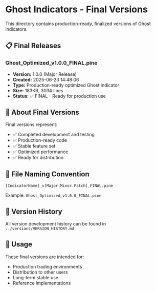 # Ghost Indicators - Final Versions

This directory contains production-ready, finalized versions of Ghost indicators.

## 📋 Final Releases

### Ghost_Optimized_v1.0.0_FINAL.pine
- **Version:** 1.0.0 (Major Release)
- **Created:** 2025-06-23 14:48:06
- **Type:** Production-ready optimized Ghost indicator
- **Size:** 183KB, 3034 lines
- **Status:** ✅ FINAL - Ready for production use

## 🎯 About Final Versions

Final versions represent:
- ✅ Completed development and testing
- ✅ Production-ready code
- ✅ Stable feature set
- ✅ Optimized performance
- ✅ Ready for distribution

## 📁 File Naming Convention

`[IndicatorName]_v[Major.Minor.Patch]_FINAL.pine`

Example: `Ghost_Optimized_v1.0.0_FINAL.pine`

## 🔄 Version History

All version development history can be found in `../versions/VERSION_HISTORY.md`

## 📝 Usage

These final versions are intended for:
- Production trading environments
- Distribution to other users
- Long-term stable use
- Reference implementations 